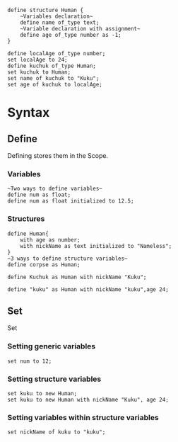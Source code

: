 ```
define structure Human {
    ~Variables declaration~
    define name of_type text;
    ~Variable declaration with assignment~
    define age of_type number as -1;
}

define localAge of_type number;
set localAge to 24;
define kuchuk of_type Human;
set kuchuk to Human;
set name of kuchuk to "Kuku";
set age of kuchuk to localAge;
```
# Syntax
## Define
Defining stores them in the Scope.
### Variables
```
~Two ways to define variables~
define num as float;
define num as float initialized to 12.5;
```
### Structures
```
define Human{
    with age as number;
    with nickName as text initialized to "Nameless";
}
~3 ways to define structure variables~
define corpse as Human;

define Kuchuk as Human with nickName "Kuku";

define "kuku" as Human with nickName "kuku",age 24;
```
## Set
Set
### Setting generic variables
```
set num to 12;
```
### Setting structure variables
```
set kuku to new Human;
set kuku to new Human with nickName "Kuku", age 24;
```
### Setting variables within structure variables
```
set nickName of kuku to "kuku";
```

